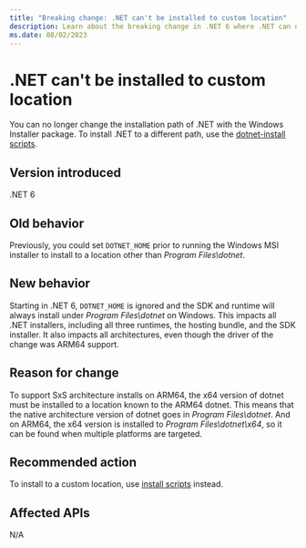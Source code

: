 ```yaml
---
title: "Breaking change: .NET can't be installed to custom location"
description: Learn about the breaking change in .NET 6 where .NET can no longer be installed to a custom location using the MSI installer on Windows.
ms.date: 08/02/2023
---
```

# .NET can't be installed to custom location

You can no longer change the installation path of .NET with the Windows Installer package. To install .NET to a different path, use the [dotnet-install scripts](../../../tools/dotnet-install-script.md).

## Version introduced

.NET 6

## Old behavior

Previously, you could set `DOTNET_HOME` prior to running the Windows MSI installer to install to a location other than *Program Files\dotnet*.

## New behavior

Starting in .NET 6, `DOTNET_HOME` is ignored and the SDK and runtime will always install under *Program Files\dotnet* on Windows. This impacts all .NET installers, including all three runtimes, the hosting bundle, and the SDK installer. It also impacts all architectures, even though the driver of the change was ARM64 support.

## Reason for change

To support SxS architecture installs on ARM64, the x64 version of dotnet must be installed to a location known to the ARM64 dotnet. This means that the native architecture version of dotnet goes in *Program Files\dotnet*. And on ARM64, the x64 version is installed to *Program Files\dotnet\x64*, so it can be found when multiple platforms are targeted.

## Recommended action

To install to a custom location, use [install scripts](/powershell/module/powershellget/install-script) instead.

## Affected APIs

N/A
